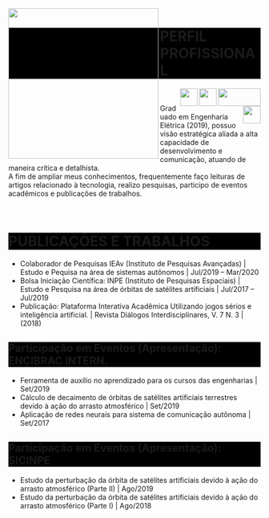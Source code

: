 <img align="left" width="300" height="300" src="https://avatars2.githubusercontent.com/u/59963253?s=460&amp;u=7323bedc1340e20783e611ce1f8061503281255f&amp;v=4">
<h1 style="background-color:black;">PERFIL PROFISSIONAL</h1>
<a href="mailto:rodolfoshimotsu@gmail.com?subject=contato_curriculo">
  <img align="right" width="85" height="35" src="https://ssl.gstatic.com/ui/v1/icons/mail/rfr/logo_gmail_lockup_default_1x.png"><a/>
<a href="https://www.facebook.com/slyu89/">
  <img align="right" width="35" height="35" src="https://facebookbrand.com/wp-content/uploads/2019/04/f_logo_RGB-Hex-Blue_512.png?w=512&amp;h=512"><a/>
<a href="https://www.linkedin.com/in/rodolfo-lyu-shimotsu-127860179/">
  <img align="right" width="35" height="35" src="https://content.linkedin.com/content/dam/me/business/en-us/amp/brand-site/v2/bg/LI-Bug.svg.original.svg"><a/>
<a href="https://github.com/shimotsulyu">
  <img align="right" width="35" height="35" src="https://github.githubassets.com/images/modules/logos_page/GitHub-Mark.png"><a/>
<br>

<p>Graduado em Engenharia Elétrica (2019), possuo visão estratégica aliada a alta capacidade de desenvolvimento e comunicação, atuando de maneira crítica e detalhista.<br>A fim de ampliar meus conhecimentos, frequentemente faço leituras de artigos relacionado à tecnologia, realizo pesquisas, participo de eventos acadêmicos e publicações de trabalhos.</p>
<br clear="both"/>

<h1 style="background-color:black;">PUBLICAÇÕES E TRABALHOS</h1>
<ul>
  <li>Colaborador de Pesquisas IEAv (Instituto de Pesquisas Avançadas) | Estudo e Pequisa na área de sistemas autônomos | Jul/2019 – Mar/2020</li>
  <li>Bolsa Iniciação Científica: INPE (Instituto de Pesquisas Espaciais) | Estudo e Pesquisa na área de órbitas de satélites artificiais | Jul/2017 – Jul/2019</li>
  <li>Publicação: Plataforma Interativa Acadêmica Utilizando jogos sérios e inteligência artificial. | Revista Diálogos Interdisciplinares, V. 7 N. 3 | (2018)</li>
</ul>
<h2 style="background-color:black;">Participação em Eventos (Apresentação): ENCIBRAC INTERN.</h2>
<ul>
  <li>Ferramenta de auxílio no aprendizado para os cursos das engenharias | Set/2019</li>
  <li>Cálculo de decaimento de órbitas de satélites artificiais terrestres devido à ação do arrasto atmosférico | Set/2019</li>
  <li>Aplicação de redes neurais para sistema de comunicação autônoma | Set/2017</li>
</ul>
<h2 style="background-color:black;">Participação em Eventos (Apresentação): SICINPE</h2>
<ul>
  <li>Estudo da perturbação da órbita de satélites artificiais devido à ação do arrasto atmosférico (Parte II) | Ago/2019</li>
  <li>Estudo da perturbação da órbita de satélites artificiais devido à ação do arrasto atmosférico (Parte I) | Ago/2018</li>
</ul>

